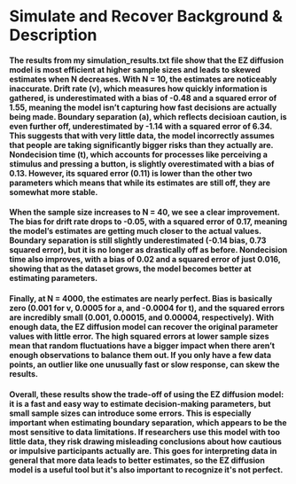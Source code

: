 # Simulate and Recover Background & Description
#### The results from my simulation_results.txt file show that the EZ diffusion model is most efficient at higher sample sizes and leads to skewed estimates when N decreases. With N = 10, the estimates are noticeably inaccurate. Drift rate (v), which measures how quickly information is gathered, is underestimated with a bias of -0.48 and a squared error of 1.55, meaning the model isn’t capturing how fast decisions are actually being made. Boundary separation (a), which reflects decisioan caution, is even further off, underestimated by -1.14 with a squared error of 6.34. This suggests that with very little data, the model incorrectly assumes that people are taking significantly bigger risks than they actually are. Nondecision time (t), which accounts for processes like perceiving a stimulus and pressing a button, is slightly overestimated with a bias of 0.13. However, its squared error (0.11) is lower than the other two parameters which means that while its estimates are still off, they are somewhat more stable.

#### When the sample size increases to N = 40, we see a clear improvement. The bias for drift rate drops to -0.05, with a squared error of 0.17, meaning the model’s estimates are getting much closer to the actual values. Boundary separation is still slightly underestimated (-0.14 bias, 0.73 squared error), but it is no longer as drastically off as before. Nondecision time also improves, with a bias of 0.02 and a squared error of just 0.016, showing that as the dataset grows, the model becomes better at estimating parameters.

#### Finally, at N = 4000, the estimates are nearly perfect. Bias is basically zero (0.001 for v, 0.0005 for a, and -0.0004 for t), and the squared errors are incredibly small (0.001, 0.00015, and 0.00004, respectively). With enough data, the EZ diffusion model can recover the original parameter values with little error. The high squared errors at lower sample sizes mean that random fluctuations have a bigger impact when there aren’t enough observations to balance them out. If you only have a few data points, an outlier like one unusually fast or slow response, can skew the results.

#### Overall, these results show the trade-off of using the EZ diffusion model: it is a fast and easy way to estimate decision-making parameters, but small sample sizes can introduce some errors. This is especially important when estimating boundary separation, which appears to be the most sensitive to data limitations. If researchers use this model with too little data, they risk drawing misleading conclusions about how cautious or impulsive participants actually are. This goes for interpreting data in general that more data leads to better estimates, so the EZ diffusion model is a useful tool but it's also important to recognize it's not perfect.